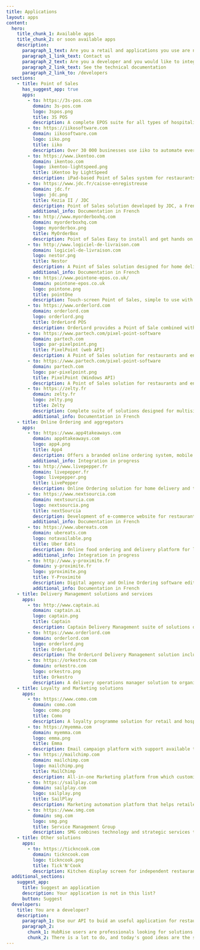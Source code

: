 ```yaml
---
title: Applications
layout: apps
content:
  hero:
    title_chunk_1: Available apps
    title_chunk_2: or soon available apps
    description:
      paragraph_1_text: Are you a retail and applications you use are not available on this page?
      paragraph_1_link_text: Contact us
      paragraph_2_text: Are you a developer and you would like to integrate your solution with HubRise?
      paragraph_2_link_text: See the technical documentation
      paragraph_2_link_to: /developers
  sections:
    - title: Point of Sales
      has_suggest_app: true
      apps:
        - to: https://3s-pos.com
          domain: 3s-pos.com
          logo: 3spos.png
          title: 3S POS
          description: A complete EPOS suite for all types of hospitality businesses. Feature-rich, 3S POS can be customised to fit exact business and operational requirements.
        - to: https://iikosoftware.com
          domain: iikosoftware.com
          logo: iiko.png
          title: iiko
          description: Over 30 000 businesses use iiko to automate every aspect of their operations. 100% cloud, easy to deploy and scale for single and multi-store businesses.
        - to: https://www.ikentoo.com
          domain: ikentoo.com
          logo: ikentoo-lightspeed.png
          title: iKentoo by LightSpeed
          description: iPad-based Point of Sales system for restaurants and hoteliers. In use around the world.
        - to: https://www.jdc.fr/caisse-enregistreuse
          domain: jdc.fr
          logo: jdc.png
          title: Kezia II / JDC
          description: Point of Sales solution developed by JDC, a French market leader. Kezia II adapts to all types of businesses.
          additional_info: Documentation in French
        - to: http://www.myorderboxhq.com
          domain: myorderboxhq.com
          logo: myorderbox.png
          title: MyOrderBox
          description: Point of Sales Easy to install and get hands on.
        - to: http://www.logiciel-de-livraison.com
          domain: logiciel-de-livraison.com
          logo: nestor.png
          title: Nestor
          description: A Point of Sales solution designed for home delivery and takeaway restaurants.
          additional_info: Documentation in French
        - to: https://www.pointone-epos.co.uk/
          domain: pointone-epos.co.uk
          logo: pointone.png
          title: pointOne
          description: Touch-screen Point of Sales, simple to use with online ordering, kitchen screens, smart phone applications, reporting as well as stock control.
        - to: https://www.orderlord.com
          domain: orderlord.com
          logo: orderlord.png
          title: OrderLord POS
          description: OrderLord provides a Point of Sale combined with a Delivery Mangement solution, a Kitchen Screens and advanced reporting.
        - to: https://www.partech.com/pixel-point-software
          domain: partech.com
          logo: par-pixelpoint.png
          title: PixelPoint (web API)
          description: A Point of Sales solution for restaurants and entertainment industry sector used for cost management, loss prevention and loyalty programs.
        - to: https://www.partech.com/pixel-point-software
          domain: partech.com
          logo: par-pixelpoint.png
          title: PixelPoint (Windows API)
          description: A Point of Sales solution for restaurants and entertainment industry sector used for cost management, loss prevention and loyalty programs.
        - to: https://zelty.fr
          domain: zelty.fr
          logo: zelty.png
          title: Zelty
          description: Complete suite of solutions designed for multisite, franchises and chains. Zelty is suitable for any type of restaurant from fast food to traditional catering.
          additional_info: Documentation in French        
    - title: Online Ordering and aggregators
      apps:
        - to: https://www.app4takeaways.com
          domain: app4takeaways.com
          logo: app4.png
          title: App4
          description: Offers a branded online ordering system, mobile app and associated applications for takeaways, restaurants, pubs, cafes and food outlets. 
          additional_info: Integration in progress
        - to: http://www.livepepper.fr
          domain: livepepper.fr
          logo: livepepper.png
          title: LivePepper
          description: Online Ordering solution for home delivery and takeaway restaurants, in France, in the UK and internationally.
        - to: https://www.nextsourcia.com
          domain: nextsourcia.com
          logo: nextsourcia.png
          title: nextSourcia
          description: Development of e-commerce website for restaurants and retail stores alike as well as hosting and specific development work.
          additional_info: Documentation in French
        - to: https://www.ubereats.com
          domain: ubereats.com
          logo: notavailable.png
          title: Uber Eats
          description: Online food ordering and delivery platform for local restaurants. End client can order food online or via an app.
          additional_info: Integration in progress
        - to: http://www.y-proximite.fr
          domain: y-proximite.fr
          logo: yproximite.png
          title: Y-Proximité
          description: Digital agency and Online Ordering software editor for SMEs and smaller retail stores.
          additional_info: Documentation in French
    - title: Delivery Management solutions and services
      apps:
        - to: http://www.captain.ai
          domain: captain.ai
          logo: captain.png
          title: Captain
          description: Captain Delivery Management suite of solutions designed to support and improve restaurant delivery through order management and live customer order tracking.
        - to: https://www.orderlord.com
          domain: orderlord.com
          logo: orderlord.png
          title: OrderLord
          description: The OrderLord Delivery Management solution includes an app for couriers to be informed and for them to navigate. Customers can also track their order.
        - to: https://orkestro.com
          domain: orkestro.com
          logo: orkestro.png
          title: Orkestro
          description: A delivery operations manager solution to organise inhouse deliveries or outsource to delivery companies on-demand and on the same day.
    - title: Loyalty and Marketing solutions
      apps:
        - to: https://www.como.com
          domain: como.com
          logo: como.png
          title: Como
          description: A loyalty programme solution for retail and hospitality companies that gathers data about purchases and preferences to approach customers with more personalized offers. 
        - to: https://myemma.com
          domain: myemma.com
          logo: emma.png
          title: Emma
          description: Email campaign platform with support available to lend a hand in email marketing strategy, content and design to help maximize your results.
        - to: https://mailchimp.com
          domain: mailchimp.com
          logo: mailchimp.png
          title: MailChimp
          description: All‑in‑one Marketing platform from which customised emails and newsletters can be sent. 
        - to: https://sailplay.com
          domain: sailplay.com
          logo: sailplay.png
          title: SailPlay
          description: Marketing automation platform that helps retailers to build loyalty programs and set mass and triggered email campaigns.
        - to: https://www.smg.com
          domain: smg.com
          logo: smg.png
          title: Service Management Group
          description: SMG combines technology and strategic services to collect, analyze, and share feedback and behavioral data for brands to deliver and activate insights across their enterprise.
    - title: Other solutions
      apps:
        - to: https://tickncook.com
          domain: tickncook.com
          logo: tickncook.png
          title: Tick'N'Cook
          description: Kitchen display screen for independent restaurants and chains. Highly customizable modules with estimated preparation time of each item and specialized screens (bar, pastry, kitchen, etc.).
  additional_sections:
    suggest_app:
      title: Suggest an application
      description: Your application is not in this list?
      button: Suggest
  developers:
    title: You are a developer?
    description:
      paragraph_1: Use our API to buid an useful application for restaurants or retail stores. Suggest it to HubRise users by posting it on our site and app store.
      paragraph_2:
        chunk_1: HubRise users are professionals looking for solutions to modernize their business.
        chunk_2: There is a lot to do, and today's good ideas are the standards of tomorrow.
---
```

